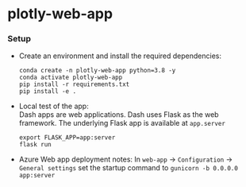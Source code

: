 # plotly-web-app

### Setup 
- Create an environment and install the required dependencies:
    ```shell script
    conda create -n plotly-web-app python=3.8 -y
    conda activate plotly-web-app
    pip install -r requirements.txt
    pip install -e .
    ```

- Local test of the app:  
  Dash apps are web applications. 
  Dash uses Flask as the web framework. 
  The underlying Flask app is available at `app.server`
    ```shell script
    export FLASK_APP=app:server
    flask run
    ```
- Azure Web app deployment notes:
  In `web-app` -> `Configuration` -> `General settings` set the 
  startup command to `gunicorn -b 0.0.0.0 app:server` 
